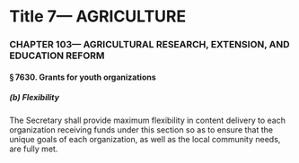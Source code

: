 
# Title 7— AGRICULTURE
### CHAPTER 103— AGRICULTURAL RESEARCH, EXTENSION, AND EDUCATION REFORM
#### § 7630. Grants for youth organizations
##### (b) Flexibility

The Secretary shall provide maximum flexibility in content delivery to each organization receiving funds under this section so as to ensure that the unique goals of each organization, as well as the local community needs, are fully met.

